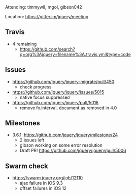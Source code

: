 Attending: timmywil, mgol, gibson042

Location: https://gitter.im/jquery/meeting

## Travis
* 4 remaining
    - https://github.com/search?q=org%3Ajquery+filename%3A.travis.yml&type=code 

## Issues
* https://github.com/jquery/jquery-migrate/pull/450
    - check progress
* https://github.com/jquery/jquery/issues/5015 
    - native focus suppressed
* https://github.com/jquery/jquery/pull/5018
    - remove fx.interval, document as removed in 4.0

## Milestones
* 3.6.1: https://github.com/jquery/jquery/milestone/24
    - 2 issues left
    - gibson working on some error resolution
    - Draft PR! https://github.com/jquery/jquery/pull/5006 

## Swarm check
* https://swarm.jquery.org/job/12110 
    - ajax failure in iOS 9.3
    - offset failures in iOS 12
